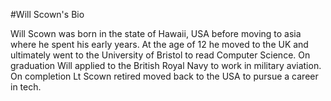 #Will Scown's Bio

Will Scown was born in the state of Hawaii, USA before moving to asia where he spent his early years. At the age of 12 he moved to the UK and ultimately went to the University of Bristol to read Computer Science. On graduation Will applied to the British Royal Navy to work in military aviation. On completion Lt Scown retired moved back to the USA to pursue a career in tech.
